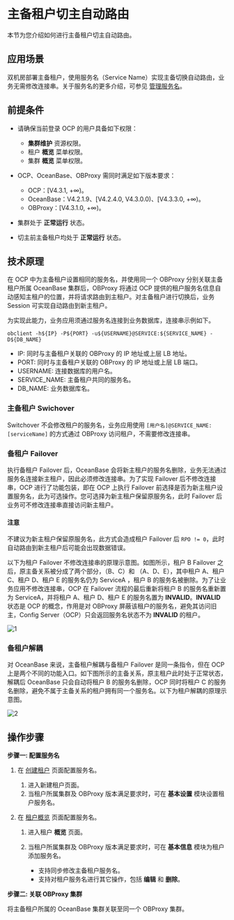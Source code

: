 # 主备租户切主自动路由

本节为您介绍如何进行主备租户切主自动路由。

## 应用场景

双机房部署主备租户，使用服务名（Service Name）实现主备切换自动路由，业务无需修改连接串。关于服务名的更多介绍，可参见 [管理服务名](../700.tenant-functions/600.manage-a-tenant/800.manage-service-name.md)。

## 前提条件

* 请确保当前登录 OCP 的用户具备如下权限：

  * **集群维护** 资源权限。
  * 租户 **概览** 菜单权限。
  * 集群 **概览** 菜单权限。

* OCP、OceanBase、OBProxy 需同时满足如下版本要求：
  * OCP：[V4.3.1, +∞)。
  * OceanBase：V4.2.1.9、[V4.2.4.0, V4.3.0.0)、[V4.3.3.0, +∞)。
  * OBProxy：[V4.3.1.0, +∞)。
* 集群处于 **正常运行** 状态。
* 切主前主备租户均处于 **正常运行** 状态。

## 技术原理

在 OCP 中为主备租户设置相同的服务名，并使用同一个 OBProxy 分别关联主备租户所属 OceanBase 集群后，OBProxy 将通过 OCP 提供的租户服务名信息自动感知主租户的位置，并将请求路由到主租户。对主备租户进行切换后，业务 Session 可实现自动路由到新主租户。

为实现此能力，业务应用须通过服务名连接到业务数据库，连接串示例如下。

```shell
obclient -h${IP} -P${PORT} -u${USERNAME}@SERVICE:${SERVICE_NAME} -D${DB_NAME}
```

* IP: 同时与主备租户关联的 OBProxy 的 IP 地址或上层 LB 地址。
* PORT: 同时与主备租户关联的 OBProxy 的 IP 地址或上层 LB 端口。
* USERNAME: 连接数据库的用户名。
* SERVICE_NAME: 主备租户共同的服务名。
* DB_NAME: 业务数据库名。

### 主备租户 Swichover

Switchover 不会修改租户的服务名，业务应用使用 `[用户名]@SERVICE_NAME:[serviceName]` 的方式通过 OBProxy 访问租户，不需要修改连接串。

### 备租户 Failover

执行备租户 Failover 后，OceanBase 会将新主租户的服务名删除，业务无法通过服务名连接新主租户，因此必须修改连接串。为了实现 Failover 后不修改连接串，OCP 进行了功能包装，即在 OCP 上执行 Failover 前选择是否为新主租户设置服务名，此为可选操作。您可选择为新主租户保留原服务名，此时 Failover 后业务可不修改连接串直接访问新主租户。

<main id="notice" type='notice'>
<h4>注意</h4>
<p>不建议为新主租户保留原服务名，此方式会造成租户 Failover 后 <code>RPO != 0</code>，此时自动路由到新主租户后可能会出现数据错误。</p>
</main>

以下为租户 Failover 不修改连接串的原理示意图。如图所示，租户 B Failover 之后，原主备关系被分成了两个部分，（B、C）和 （A、D、E），其中租户 A、租户 C、租户 D、租户 E 的服务名仍为 ServiceA ，租户 B 的服务名被删除。为了让业务应用不修改连接串，OCP 在 Failover 流程的最后重新将租户 B 的服务名重新置为 ServiceA，并将租户 A、租户 D、租户 E 的服务名置为 **INVALID**。**INVALID** 状态是 OCP 的概念，作用是对 OBProxy 屏蔽该租户的服务名，避免其访问旧主，Config Server（OCP）只会返回服务名状态不为 **INVALID** 的租户。

![1](https://obbusiness-private.oss-cn-shanghai.aliyuncs.com/doc/img/ocp/433/serviceA.png)

### 备租户解耦

对 OceanBase 来说，主备租户解耦与备租户 Failover 是同一条指令，但在 OCP 上是两个不同的功能入口。如下图所示的主备关系，原主租户此时处于正常状态，解耦后 OceanBase 只会自动将租户 B 的服务名删除，OCP 同时将租户 C 的服务名删除，避免不属于主备关系的租户拥有同一个服务名。以下为租户解耦的原理示意图。

![2](https://obbusiness-private.oss-cn-shanghai.aliyuncs.com/doc/img/ocp/433/serviceB.png)

## 操作步骤

**步骤一: 配置服务名**

1. 在 [创建租户](../700.tenant-functions/300.create-a-tenant.md) 页面配置服务名。

    1. 进入新建租户页面。
    2. 当租户所属集群及 OBProxy 版本满足要求时，可在 **基本设置** 模块设置租户服务名。

2. 在 [租户概览](../700.tenant-functions/600.manage-a-tenant/100.overview-of-the-tenant-details-page.md) 页面配置服务名。

    1. 进入租户 **概览** 页面。

    2. 当租户所属集群及 OBProxy 版本满足要求时，可在 **基本信息** 模块为租户添加服务名。

       * 支持同步修改主备租户服务名。
       * 支持对租户服务名进行其它操作，包括 **编辑** 和 **删除**。

**步骤二: 关联 OBProxy 集群**

将主备租户所属的 OceanBase 集群关联至同一个 OBProxy 集群。
